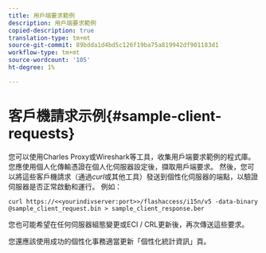 ```yaml
---
title: 用戶端要求範例
description: 用戶端要求範例
copied-description: true
translation-type: tm+mt
source-git-commit: 89bdda1d4bd5c126f19ba75a819942df901183d1
workflow-type: tm+mt
source-wordcount: '105'
ht-degree: 1%

---
```



# 客戶機請求示例{#sample-client-requests}

您可以使用Charles Proxy或Wireshark等工具，收集用戶端要求範例的程式庫。 您應使用個人化傳輸憑證在個人化伺服器設定後，擷取用戶端要求。 然後，您可以將這些客戶機請求（通過&#x200B;*curl*&#x200B;或其他工具）發送到個性化伺服器的端點，以驗證伺服器是否正常啟動和運行。 例如：

```
curl https://<<yourindivserver:port>>/flashaccess/i15n/v5 -­data-binary  
@sample_client_request.bin > sample_client_response.ber
```

您也可能希望在任何伺服器組態變更或ECI / CRL更新後，再次傳送這些要求。

您還應該使用成功的個性化事務適當更新「個性化統計資訊」頁。
